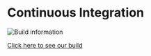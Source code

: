Continuous Integration
======================

![Build information][1]

[Click here to see our build][0]



[0]: http://travis-ci.org/MoriTanosuke/FitbitAnalyzr
[1]: https://secure.travis-ci.org/MoriTanosuke/FitbitAnalyzr.png
